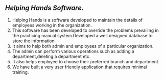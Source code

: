 ## *__Helping Hands Software__*.
1) Helping Hands is a software developed to maintain the details of employees working in the organization.
2) This software has been developed to override the problems prevailing in the practicing manual system.Developed a well designed database to store the information.
3) It aims to help both admin and employees of  a particular organization.
4) The admin can perform various operations such as adding a department,deleting a department etc.
5) It also helps employee to choose their preferred branch and department.
6) We have built a very user friendly application that requires minimal training.
    

